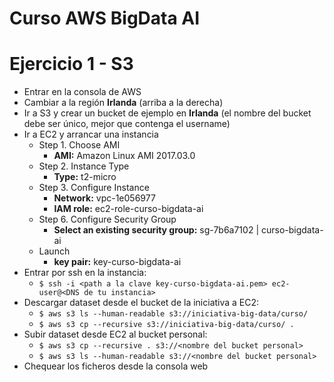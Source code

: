 # Curso AWS BigData AI

# Ejercicio 1 - S3
* Entrar en la consola de AWS
* Cambiar a la región **Irlanda** (arriba a la derecha)
* Ir a S3 y crear un bucket de ejemplo en **Irlanda** (el nombre del bucket debe ser único, mejor que contenga el username)
* Ir a EC2 y arrancar una instancia
    * Step 1. Choose AMI
        * **AMI:** Amazon Linux AMI 2017.03.0
    * Step 2. Instance Type
        * **Type:** t2-micro
    * Step 3. Configure Instance
        * **Network:** vpc-1e056977
        * **IAM role:** ec2-role-curso-bigdata-ai
    * Step 6. Configure Security Group
        * **Select an existing security group:** sg-7b6a7102 | curso-bigdata-ai
    * Launch
        * **key pair:** key-curso-bigdata-ai
* Entrar por ssh en la instancia: 
    * `$ ssh -i <path a la clave key-curso-bigdata-ai.pem> ec2-user@<DNS de tu instancia>`
* Descargar dataset desde el bucket de la iniciativa a EC2:
    * `$ aws s3 ls --human-readable s3://iniciativa-big-data/curso/`
    * `$ aws s3 cp --recursive s3://iniciativa-big-data/curso/ .`
* Subir dataset desde EC2 al bucket personal:
    * `$ aws s3 cp --recursive . s3://<nombre del bucket personal>`
    * `$ aws s3 ls --human-readable s3://<nombre del bucket personal>`
* Chequear los ficheros desde la consola web